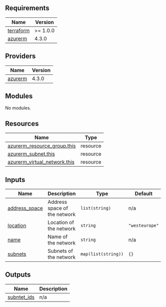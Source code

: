 ## Requirements

| Name | Version |
|------|---------|
| <a name="requirement_terraform"></a> [terraform](#requirement\_terraform) | >= 1.0.0 |
| <a name="requirement_azurerm"></a> [azurerm](#requirement\_azurerm) | 4.3.0 |

## Providers

| Name | Version |
|------|---------|
| <a name="provider_azurerm"></a> [azurerm](#provider\_azurerm) | 4.3.0 |

## Modules

No modules.

## Resources

| Name | Type |
|------|------|
| [azurerm_resource_group.this](https://registry.terraform.io/providers/hashicorp/azurerm/4.3.0/docs/resources/resource_group) | resource |
| [azurerm_subnet.this](https://registry.terraform.io/providers/hashicorp/azurerm/4.3.0/docs/resources/subnet) | resource |
| [azurerm_virtual_network.this](https://registry.terraform.io/providers/hashicorp/azurerm/4.3.0/docs/resources/virtual_network) | resource |

## Inputs

| Name | Description | Type | Default | Required |
|------|-------------|------|---------|:--------:|
| <a name="input_address_space"></a> [address\_space](#input\_address\_space) | Address space of the network | `list(string)` | n/a | yes |
| <a name="input_location"></a> [location](#input\_location) | Location of the network | `string` | `"westeurope"` | no |
| <a name="input_name"></a> [name](#input\_name) | Name of the network | `string` | n/a | yes |
| <a name="input_subnets"></a> [subnets](#input\_subnets) | Subnets of the network | `map(list(string))` | `{}` | no |

## Outputs

| Name | Description |
|------|-------------|
| <a name="output_subntet_ids"></a> [subntet\_ids](#output\_subntet\_ids) | n/a |
